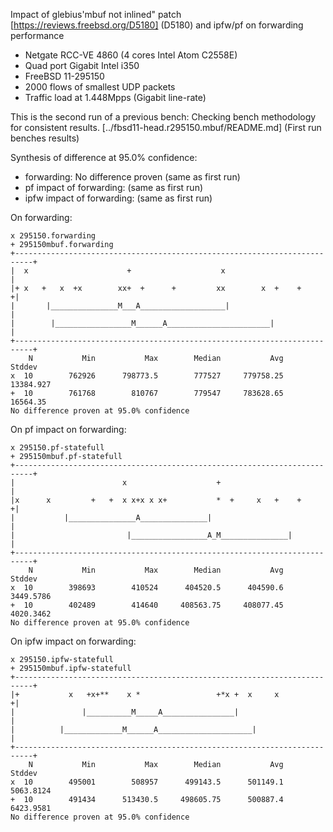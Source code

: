 Impact of glebius'mbuf not inlined" patch [https://reviews.freebsd.org/D5180] (D5180) and ipfw/pf on forwarding performance
  - Netgate RCC-VE 4860 (4 cores Intel Atom C2558E)
  - Quad port Gigabit Intel i350
  - FreeBSD 11-295150
  - 2000 flows of smallest UDP packets
  - Traffic load at 1.448Mpps (Gigabit line-rate)

This is the second run of a previous bench: Checking bench methodology for consistent results.
[../fbsd11-head.r295150.mbuf/README.md] (First run benches results)

Synthesis of difference at 95.0% confidence:
  - forwarding: No difference proven (same as first run)
  - pf impact of forwarding: (same as first run)
  - ipfw impact of forwarding: (same as first run)


On forwarding:
```
x 295150.forwarding
+ 295150mbuf.forwarding
+--------------------------------------------------------------------------+
|  x                      +                    x                           |
|+ x   +   x  +x        xx+  +      +         xx        x  +    +         +|
|       |_______________M___A___________________|                          |
|        |_________________M______A_______________________|                |
+--------------------------------------------------------------------------+
    N           Min           Max        Median           Avg        Stddev
x  10        762926      798773.5        777527     779758.25     13384.927
+  10        761768        810767        779547     783628.65      16564.35
No difference proven at 95.0% confidence
```

On pf impact on forwarding:
```
x 295150.pf-statefull
+ 295150mbuf.pf-statefull
+--------------------------------------------------------------------------+
|                        x                    +                            |
|x      x         +   +  x x+x x x+           *  +     x   +    +         +|
|           |_______________A_______________|                              |
|                         |_________________A_M_______________|            |
+--------------------------------------------------------------------------+
    N           Min           Max        Median           Avg        Stddev
x  10        398693        410524      404520.5      404590.6     3449.5786
+  10        402489        414640     408563.75     408077.45     4020.3462
No difference proven at 95.0% confidence
```

On ipfw impact on forwarding:
```
x 295150.ipfw-statefull
+ 295150mbuf.ipfw-statefull
+--------------------------------------------------------------------------+
|+           x   +x+**    x *                 +*x +  x     x              +|
|               |__________M_____A________________|                        |
|          |_____________M______A_____________________|                    |
+--------------------------------------------------------------------------+
    N           Min           Max        Median           Avg        Stddev
x  10        495001        508957      499143.5      501149.1     5063.8124
+  10        491434      513430.5     498605.75      500887.4     6423.9581
No difference proven at 95.0% confidence
```
